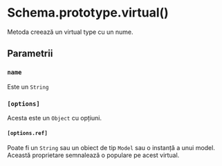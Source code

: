 # Schema.prototype.virtual()

Metoda creează un virtual type cu un nume.

## Parametrii

### `name`

Este un `String`

### `[options]`

Acesta este un `Object` cu opțiuni.

#### `[options.ref]`

Poate fi un `String` sau un obiect de tip `Model` sau o instanță a unui model. Această proprietare semnalează o populare pe acest virtual.
